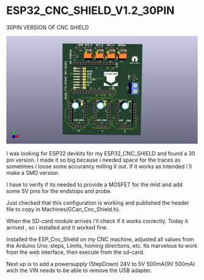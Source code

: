 # ESP32_CNC_SHIELD_V1.2_30PIN
 30PIN VERSION OF CNC SHIELD
 
 ![My Image](Images/Esp32_Cnc_Shield_30Pin_Front.png)

I was looking for ESP32 devkits for my ESP32_CNC_SHIELD and found a 30 pin version. I made it so big because i needed space for the traces as sometimes i loose some accurancy milling it out. If it works as intended i`ll make a SMD version.

I have to verify if its  needed to provide a MOSFET for the mist and add some 5V pins for the endstops and probe.

Just checked that this configuration is working and published the header file to copy in Machines(GCan_Cnc_Shield.h).

When the SD-card module arrives i'll check if it works correctly. 
Today it arrived , so i installed and it worked fine.

Installed the ESP_Cnc_Shield on my CNC machine, adjusted all values from the Arduino Uno: steps, Limits, homing directions, etc.
Its marvelous to work from the web interface, then execute from the sd-card.

Next up is to add a powersupply (StepDown) 24V to 5V 500mA(9V 500mA) wich the VIN needs to be able to remove the USB adapter.
